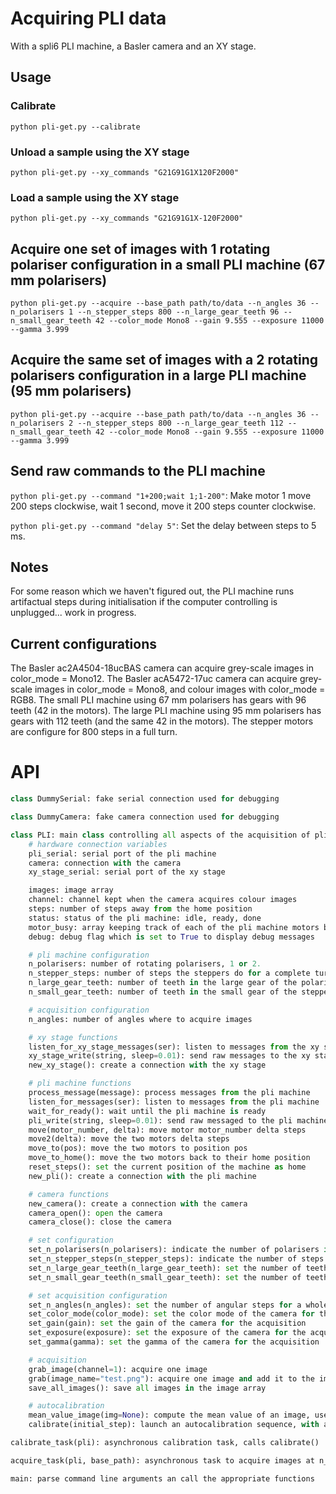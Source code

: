 # Acquiring PLI data

With a spli6 PLI machine, a Basler camera and an XY stage.

## Usage

### Calibrate
`python pli-get.py --calibrate`

### Unload a sample using the XY stage
`python pli-get.py --xy_commands "G21G91G1X120F2000"`

### Load a sample using the XY stage
`python pli-get.py --xy_commands "G21G91G1X-120F2000"`

## Acquire one set of images with 1 rotating polariser configuration in a small PLI machine (67 mm polarisers)
`python pli-get.py --acquire --base_path path/to/data --n_angles 36 --n_polarisers 1 --n_stepper_steps 800 --n_large_gear_teeth 96 --n_small_gear_teeth 42 --color_mode Mono8 --gain 9.555 --exposure 11000 --gamma 3.999`

## Acquire the same set of images with a 2 rotating polarisers configuration in a large PLI machine (95 mm polarisers)
`python pli-get.py --acquire --base_path path/to/data --n_angles 36 --n_polarisers 2 --n_stepper_steps 800 --n_large_gear_teeth 112 --n_small_gear_teeth 42 --color_mode Mono8 --gain 9.555 --exposure 11000 --gamma 3.999`

## Send raw commands to the PLI machine
`python pli-get.py --command "1+200;wait 1;1-200"`: Make motor 1 move 200 steps clockwise, wait 1 second, move it 200 steps counter clockwise.

`python pli-get.py --command "delay 5"`: Set the delay between steps to 5 ms.

## Notes

For some reason which we haven't figured out, the PLI machine runs artifactual steps during initialisation if the computer controlling is unplugged... work in progress.

## Current configurations
The Basler ac2A4504-18ucBAS camera can acquire grey-scale images in color_mode = Mono12.
The Basler acA5472-17uc camera can acquire grey-scale images in color_mode = Mono8, and colour images with color_mode = RGB8.
The small PLI machine using 67 mm polarisers has gears with 96 teeth (42 in the motors).
The large PLI machine using 95 mm polarisers has gears with 112 teeth (and the same 42 in the motors).
The stepper motors are configure for 800 steps in a full turn.

# API

```python
class DummySerial: fake serial connection used for debugging
```

```python
class DummyCamera: fake camera connection used for debugging
```

```python
class PLI: main class controlling all aspects of the acquisition of pli data
    # hardware connection variables
    pli_serial: serial port of the pli machine
    camera: connection with the camera
    xy_stage_serial: serial port of the xy stage

    images: image array
    channel: channel kept when the camera acquires colour images
    steps: number of steps away from the home position
    status: status of the pli machine: idle, ready, done
    motor_busy: array keeping track of each of the pli machine motors being busy
    debug: debug flag which is set to True to display debug messages

    # pli machine configuration
    n_polarisers: number of rotating polarisers, 1 or 2.
    n_stepper_steps: number of steps the steppers do for a complete turn
    n_large_gear_teeth: number of teeth in the large gear of the polarisers
    n_small_gear_teeth: number of teeth in the small gear of the stepper motors

    # acquisition configuration
    n_angles: number of angles where to acquire images

    # xy stage functions
    listen_for_xy_stage_messages(ser): listen to messages from the xy stage
    xy_stage_write(string, sleep=0.01): send raw messages to the xy stage
    new_xy_stage(): create a connection with the xy stage

    # pli machine functions
    process_message(message): process messages from the pli machine
    listen_for_messages(ser): listen to messages from the pli machine
    wait_for_ready(): wait until the pli machine is ready
    pli_write(string, sleep=0.01): send raw messaged to the pli machine
    move(motor_number, delta): move motor motor_number delta steps
    move2(delta): move the two motors delta steps
    move_to(pos): move the two motors to position pos
    move_to_home(): move the two motors back to their home position
    reset_steps(): set the current position of the machine as home
    new_pli(): create a connection with the pli machine

    # camera functions
    new_camera(): create a connection with the camera
    camera_open(): open the camera
    camera_close(): close the camera

    # set configuration
    set_n_polarisers(n_polarisers): indicate the number of polarisers in the pli machine
    set_n_stepper_steps(n_stepper_steps): indicate the number of steps for a whole turn of the stepper motors in the pli machine
    set_n_large_gear_teeth(n_large_gear_teeth): set the number of teeth in the gear attached to the polarisers
    set_n_small_gear_teeth(n_small_gear_teeth): set the number of teeth in the gear attached to the motor

    # set acquisition configuration
    set_n_angles(n_angles): set the number of angular steps for a whole turn in the acquisition
    set_color_mode(color_mode): set the color mode of the camera for the acquisition
    set_gain(gain): set the gain of the camera for the acquisition
    set_exposure(exposure): set the exposure of the camera for the acquisition
    set_gamma(gamma): set the gamma of the camera for the acquisition

    # acquisition
    grab_image(channel=1): acquire one image
    grab(image_name="test.png"): acquire one image and add it to the image array
    save_all_images(): save all images in the image array

    # autocalibration
    mean_value_image(img=None): compute the mean value of an image, used for calibration.
    calibrate(initial_step): launch an autocalibration sequence, with an initial search step of initial_step
```

```python
calibrate_task(pli): asynchronous calibration task, calls calibrate()

acquire_task(pli, base_path): asynchronous task to acquire images at n_angles. The images are stored in a temporary image array and saved at base_path at the end.

main: parse command line arguments an call the appropriate functions
```
